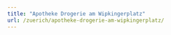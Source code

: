 ```yaml
---
title: "Apotheke Drogerie am Wipkingerplatz"
url: /zuerich/apotheke-drogerie-am-wipkingerplatz/
---
```

